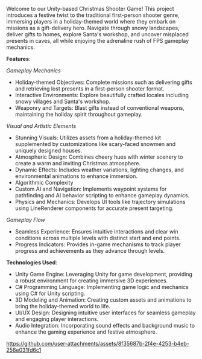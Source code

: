 Welcome to our Unity-based Christmas Shooter Game! This project introduces a festive twist to the traditional first-person shooter genre, immersing players in a holiday-themed world where they embark on missions as a gift-delivery hero. Navigate through snowy landscapes, deliver gifts to homes, explore Santa's workshop, and uncover misplaced presents in caves, all while enjoying the adrenaline rush of FPS gameplay mechanics.

**Features**:

*Gameplay Mechanics*
- Holiday-themed Objectives: Complete missions such as delivering gifts and retrieving lost presents in a first-person shooter format.
- Interactive Environments: Explore beautifully crafted locales including snowy villages and Santa's workshop.
- Weaponry and Targets: Blast gifts instead of conventional weapons, maintaining the holiday spirit throughout gameplay.

*Visual and Artistic Elements*
- Stunning Visuals: Utilizes assets from a holiday-themed kit supplemented by customizations like scary-faced snowmen and uniquely designed houses.
- Atmospheric Design: Combines cheery hues with winter scenery to create a warm and inviting Christmas atmosphere.
- Dynamic Effects: Includes weather variations, lighting changes, and environmental animations to enhance immersion.
- Algorithmic Complexity
- Custom AI and Navigation: Implements waypoint systems for pathfinding and AI behavior scripting to enhance gameplay dynamics.
- Physics and Mechanics: Develops UI tools like trajectory simulations using LineRenderer components for accurate present targeting.

*Gameplay Flow*
- Seamless Experience: Ensures intuitive interactions and clear win conditions across multiple levels with distinct start and end points.
- Progress Indicators: Provides in-game mechanisms to track player progress and achievements as they advance through levels.

**Technologies Used**:
- Unity Game Engine: Leveraging Unity for game development, providing a robust environment for creating immersive 3D experiences.
- C# Programming Language: Implementing game logic and mechanics using C# for Unity scripting.
- 3D Modeling and Animation: Creating custom assets and animations to bring the holiday-themed world to life.
- UI/UX Design: Designing intuitive user interfaces for seamless gameplay and engaging player interactions.
- Audio Integration: Incorporating sound effects and background music to enhance the gaming experience and festive atmosphere.



https://github.com/user-attachments/assets/8f35687b-2f4e-4253-b4eb-256e031fd6c1


